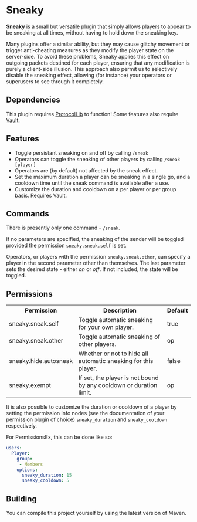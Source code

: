Sneaky
===========

**Sneaky** is a small but versatile plugin that simply allows players to appear to be sneaking at all
times, without having to hold down the sneaking key. 

Many plugins offer a similar ability, but they may cause glitchy movement or trigger anti-cheating measures as 
they modify the player state on the server-side. To avoid these problems, Sneaky applies this effect on outgoing
packets destined for each player, ensuring that any modification is purely a client-side illusion. This approach
also permit us to selectively disable the sneaking effect, allowing (for instance) your operators or superusers 
to see through it completely.


Dependencies
------------
This plugin requires [ProtocolLib](https://github.com/aadnk/ProtocolLib) to function! 
Some features also require [Vault](http://dev.bukkit.org/server-mods/vault/).


Features
--------
* Toggle persistant sneaking on and off by calling `/sneak`
* Operators can toggle the sneaking of other players by calling `/sneak [player]`
* Operators are (by default) not affected by the sneak effect.
* Set the maximum duration a player can be sneaking in a single go, and a cooldown time
  until the sneak command is available after a use.
* Customize the duration and cooldown on a per player or per group basis. Requires Vault.


Commands
--------
There is presently only one command - `/sneak`. 

If no parameters are specified, the sneaking of the sender will be toggled provided the 
permission `sneaky.sneak.self` is set. 

Operators, or players with the permission `sneaky.sneak.other`, can specify a player in the 
second parameter other than themselves. The last parameter sets the desired state - either 
*on* or *off*. If not included, the state will be toggled.

Permissions
-----------
<table>
  <tr>
    <th>Permission</th>
    <th>Description</th>
    <th>Default</th>
  </tr>
  <tr>
    <td>sneaky.sneak.self</th>
    <td>Toggle automatic sneaking for your own player.</td>
    <td>true</td>
  </tr>
  <tr>
    <td>sneaky.sneak.other</td>
    <td>Toggle automatic sneaking of other players.</td>
    <td>op</td>
  </tr>
  <tr>
    <td>sneaky.hide.autosneak</td>
    <td>Whether or not to hide all automatic sneaking for this player.</td>
    <td>false</td>
  </tr>
  <tr>
    <td>sneaky.exempt</td>
    <td>If set, the player is not bound by any cooldown or duration limit.</td>
    <td>op</td>
  </tr>
</table>

It is also possible to customize the duration or cooldown of a player by setting the permission info nodes
(see the documentation of your permission plugin of choice) `sneaky_duration` and `sneaky_cooldown`
respectively. 

For PermissionsEx, this can be done like so:
```YAML
users:
  Player:
    group:
     - Members
    options:
      sneaky_duration: 15
      sneaky_cooldown: 5
```
	  
Building
--------
You can compile this project yourself by using the latest version of Maven.
